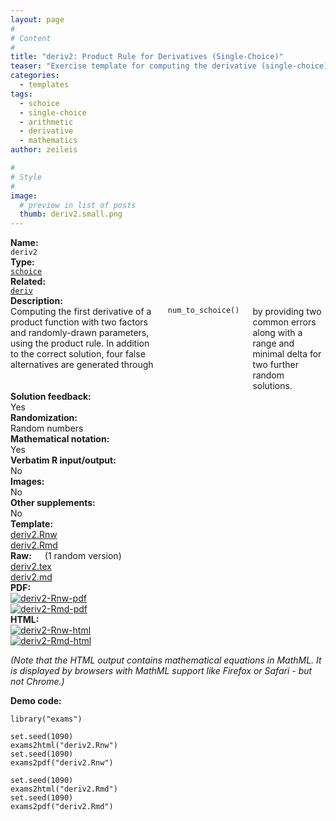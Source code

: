 ```yaml
---
layout: page
#
# Content
#
title: "deriv2: Product Rule for Derivatives (Single-Choice)"
teaser: "Exercise template for computing the derivative (single-choice) of a product function with factors of type x<sup>a</sup> and exp(b * x) at a given point c, with randomly-drawn a, b, and c."
categories:
  - templates
tags:
  - schoice
  - single-choice
  - arithmetic
  - derivative
  - mathematics
author: zeileis

#
# Style
#
image:
  # preview in list of posts
  thumb: deriv2.small.png
---
```


<div class='row t1 b1'>
  <div class='medium-4 columns'><b>Name:</b></div>
  <div class='medium-8 columns'><code class="highlighter-rouge">deriv2</code></div>
</div>
<div class='row t1 b1'>
  <div class='medium-4 columns'><b>Type:</b></div>
  <div class='medium-8 columns'><a href="{{ site.url }}/tag/schoice/"><code class="highlighter-rouge">schoice</code></a></div>
</div>
<div class='row t1 b1'>   <div class='medium-4 columns'><b>Related:</b></div>   <div class='medium-8 columns'><a href="{{ site.url }}/templates/deriv/"><code class="highlighter-rouge">deriv</code></a></div> </div>

<div class='row t20 b1'>
  <div class='medium-4 columns'><b>Description:</b></div>
  <div class='medium-8 columns'>Computing the first derivative of a product function with two factors and randomly-drawn parameters, using the product rule. In addition to the correct solution, four false alternatives are generated through <code class="highlighter-rouge">num_to_schoice()</code> by providing two common errors along with a range and minimal delta for two further random solutions.</div>
</div>
<div class='row t1 b1'>
  <div class='medium-4 columns'><b>Solution feedback:</b></div>
  <div class='medium-8 columns'>Yes</div>
</div>
<div class='row t1 b1'>
  <div class='medium-4 columns'><b>Randomization:</b></div>
  <div class='medium-8 columns'>Random numbers</div>
</div>
<div class='row t1 b1'>
  <div class='medium-4 columns'><b>Mathematical notation:</b></div>
  <div class='medium-8 columns'>Yes</div>
</div>
<div class='row t1 b1'>
  <div class='medium-4 columns'><b>Verbatim R input/output:</b></div>
  <div class='medium-8 columns'>No</div>
</div>
<div class='row t1 b1'>
  <div class='medium-4 columns'><b>Images:</b></div>
  <div class='medium-8 columns'>No</div>
</div>
<div class='row t1 b1'>
  <div class='medium-4 columns'><b>Other supplements:</b></div>
  <div class='medium-8 columns'>No</div>
</div>

<div class='row t20 b1'>
  <div class='medium-4 columns'><b>Template:</b></div>
  <div class='medium-4 columns'><a href="{{ site.url }}/assets/posts/2017-08-14-deriv2//deriv2.Rnw">deriv2.Rnw</a></div>
  <div class='medium-4 columns'><a href="{{ site.url }}/assets/posts/2017-08-14-deriv2//deriv2.Rmd">deriv2.Rmd</a></div>
</div>
<div class='row t1 b1'>
  <div class='medium-4 columns'><b>Raw:</b> (1 random version)</div>
  <div class='medium-4 columns'><a href="{{ site.url }}/assets/posts/2017-08-14-deriv2//deriv2.tex">deriv2.tex</a></div>
  <div class='medium-4 columns'><a href="{{ site.url }}/assets/posts/2017-08-14-deriv2//deriv2.md" >deriv2.md</a></div>
</div>
<div class='row t1 b1'>
  <div class='medium-4 columns'><b>PDF:</b></div>
  <div class='medium-4 columns'><a href="{{ site.url }}/assets/posts/2017-08-14-deriv2//deriv2-Rnw.pdf"><img src="{{ site.url }}/assets/posts/2017-08-14-deriv2//deriv2-Rnw-pdf.png" alt="deriv2-Rnw-pdf"/></a></div>
  <div class='medium-4 columns'><a href="{{ site.url }}/assets/posts/2017-08-14-deriv2//deriv2-Rmd.pdf"><img src="{{ site.url }}/assets/posts/2017-08-14-deriv2//deriv2-Rmd-pdf.png" alt="deriv2-Rmd-pdf"/></a></div>
</div>
<div class='row t1 b20'>
  <div class='medium-4 columns'><b>HTML:</b></div>
  <div class='medium-4 columns'><a href="{{ site.url }}/assets/posts/2017-08-14-deriv2//deriv2-Rnw.html"><img src="{{ site.url }}/assets/posts/2017-08-14-deriv2//deriv2-Rnw-html.png" alt="deriv2-Rnw-html"/></a></div>
  <div class='medium-4 columns'><a href="{{ site.url }}/assets/posts/2017-08-14-deriv2//deriv2-Rmd.html"><img src="{{ site.url }}/assets/posts/2017-08-14-deriv2//deriv2-Rmd-html.png" alt="deriv2-Rmd-html"/></a></div>
</div>

_(Note that the HTML output contains mathematical equations in MathML. It is displayed by browsers with MathML support like Firefox or Safari - but not Chrome.)_

**Demo code:**

<pre><code class="prettyprint ">library(&quot;exams&quot;)

set.seed(1090)
exams2html(&quot;deriv2.Rnw&quot;)
set.seed(1090)
exams2pdf(&quot;deriv2.Rnw&quot;)

set.seed(1090)
exams2html(&quot;deriv2.Rmd&quot;)
set.seed(1090)
exams2pdf(&quot;deriv2.Rmd&quot;)</code></pre>
